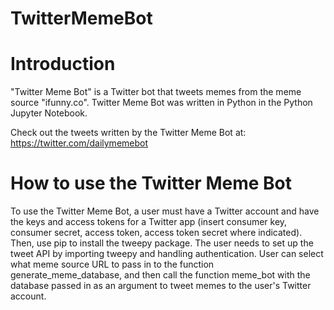 # TwitterMemeBot
Introduction
=============
"Twitter Meme Bot" is a Twitter bot that tweets memes from the meme source "ifunny.co". Twitter Meme Bot was written in Python in the Python Jupyter Notebook. 

Check out the tweets written by the Twitter Meme Bot at: https://twitter.com/dailymemebot

How to use the Twitter Meme Bot
===============================
To use the Twitter Meme Bot, a user must have a Twitter account and have the keys and access tokens for a Twitter app (insert consumer key, consumer secret, access token, access token secret where indicated). Then, use pip to install the tweepy package. The user needs to set up the tweet API by importing tweepy and handling authentication. User can select what meme source URL to pass in to the function generate_meme_database, and then call the function meme_bot with the database passed in as an argument to tweet memes to the user's Twitter account.
